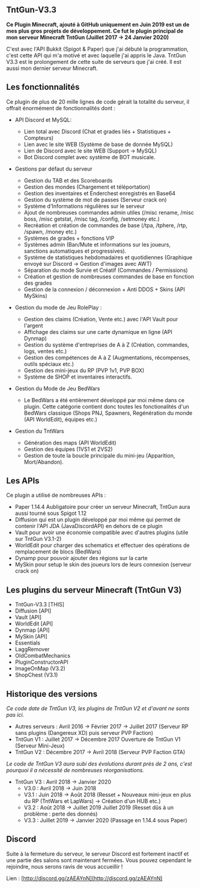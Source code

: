 ## TntGun-V3.3

**Ce Plugin Minecraft, ajouté à GitHub uniquement en Juin 2019 est un de mes plus gros projets de développement. Ce fut le plugin principal de mon serveur Minecraft TntGun (Juillet 2017 -> 24 Janvier 2020)**

C'est avec l'API Bukkit (Spigot & Paper) que j'ai débuté la programmation, c'est cette API qui m'a motivé et avec laquelle j'ai appris le Java. TntGun V3.3 est le prolongement de cette suite de serveurs que j'ai créé. Il est aussi mon dernier serveur Minecraft.

## Les fonctionnalités

Ce plugin de plus de 20 mille lignes de code gérait la totalité du serveur, il offrait énormément de fonctionnalités dont :

- API Discord et MySQL:
  - Lien total avec Discord (Chat et grades liés + Statistiques + Compteurs)
  - Lien avec le site WEB (Système de base de donnée MySQL)
  - Lien de Discord avec le site WEB (Support -> MySQL)
  - Bot Discord complet avec système de BOT musicale.
  
- Gestions par défaut du serveur
  - Gestion du TAB et des Scoreboards
  - Gestion des mondes (Chargement et téléportation)
  - Gestion des inventaires et Enderchest enregistrés en Base64
  - Gestion du système de mot de passes (Serveur crack on)
  - Système d'Informations régulières sur le serveur
  - Ajout de nombreuses commandes admin utiles (/misc rename, /misc boss, /misc getstat, /misc tag, /config, /setmoney etc.)
  - Recréation et création de commandes de base (/tpa, /tphere, /rtp, /spawn, /money etc.)
  - Systèmes de grades + fonctions VIP
  - Systèmes admin (Ban/Mute et informations sur les joueurs, sanctions automatiques et progressives).
  - Système de statistiques hebdomadaires et quotidiennes (Graphique envoyé sur Discord -> Gestion d'images avec AWT)
  - Séparation du mode Survie et Créatif (Commandes / Permissions)
  - Création et gestion de nombreuses commandes de base en fonction des grades
  - Gestion de la connexion / déconnexion + Anti DDOS + Skins (API MySkins)
  
- Gestion du mode de Jeu RolePlay :
  - Gestion des claims (Création, Vente etc.) avec l'API Vault pour l'argent
  - Affichage des claims sur une carte dynamique en ligne (API Dynmap)
  - Gestion du système d'entreprises de A à Z (Création, commandes, logs, ventes etc.)
  - Gestion des compétences de A à Z (Augmentations, récompenses, outils spéciaux etc.)
  - Gestion des mini-jeux du RP (PVP 1v1, PVP BOX)
  - Système de SHOP et inventaires interactifs.
  
- Gestion du Mode de Jeu BedWars
  - Le BedWars a été entièrement développé par moi même dans ce plugin. Cette catégorie contient donc toutes les fonctionalités d'un BedWars classique (Shops PNJ, Spawners, Regénération du monde (API WorldEdit), équipes etc.)

- Gestion du TntWars
  - Génération des maps (API WorldEdit)
  - Gestion des équipes (1VS1 et 2VS2)
  - Gestion de toute la boucle principale du mini-jeu (Apparition, Mort/Abandon).

## Les APIs

Ce plugin a utilisé de nombreuses APIs :
- Paper 1.14.4 Aubligatoire pour créer un serveur Minecraft, TntGun aura aussi tourné sous Spigot 1.12
- Diffusion qui est un plugin développé par moi même qui permet de contenir l'API JDA (JavaDiscordAPI) en dehors de ce plugin
- Vault pour avoir une économie compatible avec d'autres plugins (utile sur TntGun V3.1-2)
- WorldEdit pour charger des schematics et effectuer des opérations de remplacement de blocs (BedWars)
- Dynamp pour pouvoir ajouter des régions sur la carte
- MySkin pour setup le skin des joueurs lors de leurs connexion (serveur crack on)
 
 ## Les plugins du serveur Minecraft (TntGun V3)
 
- TntGun-V3.3 [THIS]
- Diffusion [API]
- Vault [API]
- WorldEdit [API]
- Dynmap [API]
- MySkin [API]
- Essentials
- LaggRemover
- OldCombatMechanics
- PluginConstructorAPI
- ImageOnMap (V3.2)
- ShopChest (V3.1)
 
 ## Historique des versions
 
 *Ce code date de TntGun V3, les plugins de TntGun V2 et d'avant ne sonts pas ici.*
 
- Autres serveurs : Avril 2016 -> Février 2017 -> Juillet 2017 (Serveur RP sans plugins (Dangereux XD) puis serveur PVP Faction)
- TntGun V1 : Juillet 2017 -> Décembre 2017 Ouverture de TntGun V1 (Serveur Mini-Jeux)
- TntGun V2 : Décembre 2017 -> Avril 2018 (Serveur PVP Faction GTA)

*Le code de TntGun V3 aura subi des évolutions durant près de 2 ans, c'est pourquoi il a nécessité de nombreuses réorganisations.*

- TntGun V3 : Avril 2018 -> Janvier 2020
  - V3.0 : Avril 2018 -> Juin 2018
  - V3.1 : Juin 2018 -> Août 2018 (Resset + Nouveaux mini-jeux en plus du RP (TntWars et LapWars) -> Création d'un HUB etc.)
  - V3.2 : Août 2018 -> Juillet 2019 Juillet 2019 (Resset dûs à un problème : perte des donnés)
  - V3.3 : Juillet 2019 -> Janvier 2020 (Passage en 1.14.4 sous Paper)
 
 ## Discord
 
Suite à la fermeture du serveur, le serveur Discord est fortement inactif et une partie des salons sont maintenant fermées.
Vous pouvez cependant le rejoindre, nous serons ravis de vous accueillir !

Lien : [http://discord.gg/zAEAYnN](http://discord.gg/zAEAYnN)